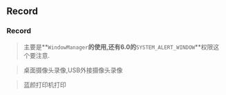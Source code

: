 ## Record
### Record ###



> 主要是**`WindowManager`**的使用,还有6.0的**`SYSTEM_ALERT_WINDOW`**权限这个要注意.

> 桌面摄像头录像,USB外接摄像头录像

> 蓝颜打印机打印
